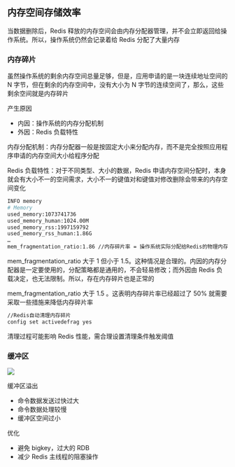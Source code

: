 ## 内存空间存储效率

当数据删除后，Redis 释放的内存空间会由内存分配器管理，并不会立即返回给操作系统。所以，操作系统仍然会记录着给 Redis 分配了大量内存

### 内存碎片

虽然操作系统的剩余内存空间总量足够，但是，应用申请的是一块连续地址空间的 N 字节，但在剩余的内存空间中，没有大小为 N 字节的连续空间了，那么，这些剩余空间就是内存碎片

产生原因
  - 内因：操作系统的内存分配机制
  - 外因：Redis 负载特性

内存分配机制：内存分配器一般是按固定大小来分配内存，而不是完全按照应用程序申请的内存空间大小给程序分配

Redis 负载特性：对于不同类型、大小的数据，Redis 申请内存空间分配时，本身就会有大小不一的空间需求，大小不一的键值对和键值对修改删除会带来的内存空间变化

```sh
INFO memory
# Memory
used_memory:1073741736
used_memory_human:1024.00M
used_memory_rss:1997159792
used_memory_rss_human:1.86G
…
mem_fragmentation_ratio:1.86 //内存碎片率 = 操作系统实际分配给Redis的物理内存空间 / Redis为了保存数据申请的内存空间
```

mem_fragmentation_ratio 大于 1 但小于 1.5。这种情况是合理的。内因的内存分配器是一定要使用的，分配策略都是通用的，不会轻易修改；而外因由 Redis 负载决定，也无法限制。所以，存在内存碎片也是正常的

mem_fragmentation_ratio 大于 1.5 。这表明内存碎片率已经超过了 50% 就需要采取一些措施来降低内存碎片率

```sh
//Redis自动清理内存碎片
config set activedefrag yes
```

清理过程可能影响 Redis 性能，需合理设置清理条件触发阈值

### 缓冲区

![](https://github.com/ltf9651/Blog/blob/master/Redis/Core/huanchong.jpg)

缓冲区溢出
  - 命令数据发送过快过大
  - 命令数据处理较慢
  - 缓冲区空间过小

优化
  - 避免 bigkey，过大的 RDB
  - 减少 Redis 主线程的阻塞操作
